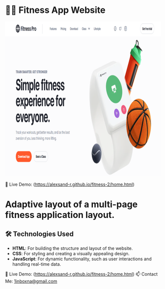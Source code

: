 # 🏋️‍♂️ Fitness App Website
<p align="center">
  <img src="img/Screenshot_10.png" alt="Image 1" width="1200" height="500">

</p>

🔗 Live Demo:  (https://alexsand-r.github.io/fitness-2/home.html)

 # Adaptive layout of a multi-page fitness application layout.

 ## 🛠️ Technologies Used

- **HTML**: For building the structure and layout of the website.
- **CSS**: For styling and creating a visually appealing design.
- **JavaScript**: For dynamic functionality, such as user interactions and handling real-time data.

🔗 Live Demo:  (https://alexsand-r.github.io/fitness-2/home.html)
📫 Contact Me:
1inboxna@gmail.com
